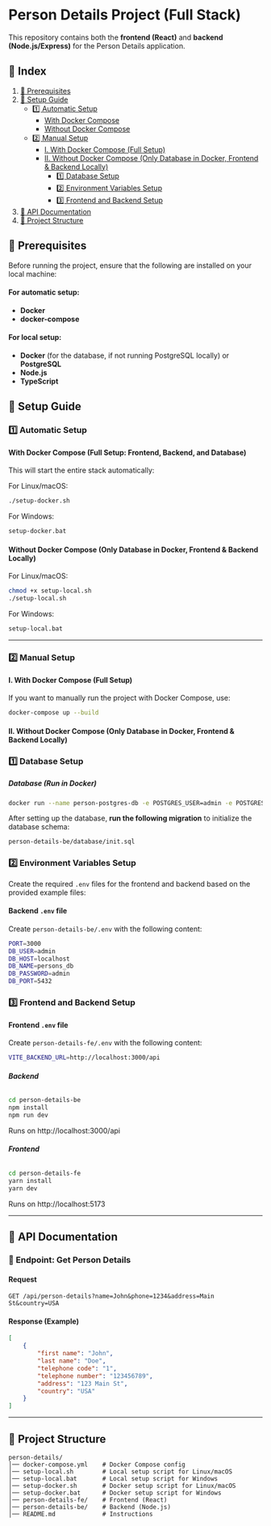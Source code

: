 # Person Details Project (Full Stack)

This repository contains both the **frontend (React)** and **backend (Node.js/Express)** for the Person Details application.

## 📌 Index
1. [🚀 Prerequisites](#-prerequisites)
2. [🚀 Setup Guide](#-setup-guide)
   - [1️⃣ Automatic Setup](#1️⃣-automatic-setup)
     - [With Docker Compose](#with-docker-compose-full-setup-frontend-backend-and-database)
     - [Without Docker Compose](#without-docker-compose-only-database-in-docker-frontend--backend-locally)
   - [2️⃣ Manual Setup](#2️⃣-manual-setup)
     - [I. With Docker Compose (Full Setup)](#i-with-docker-compose-full-setup)
     - [II. Without Docker Compose (Only Database in Docker, Frontend & Backend Locally)](#ii-without-docker-compose-only-database-in-docker-frontend--backend-locally)
       - [1️⃣ Database Setup](#1️⃣-database-setup)
       - [2️⃣ Environment Variables Setup](#2️⃣-environment-variables-setup)
       - [3️⃣ Frontend and Backend Setup](#3️⃣-frontend-and-backend-setup)
3. [🚀 API Documentation](#-api-documentation)
4. [📂 Project Structure](#-project-structure)

## 🚀 Prerequisites

Before running the project, ensure that the following are installed on your local machine:

#### For automatic setup:
- **Docker**
- **docker-compose**

#### For local setup:
- **Docker** (for the database, if not running PostgreSQL locally) or **PostgreSQL**
- **Node.js**
- **TypeScript**

## 🚀 Setup Guide

### **1️⃣ Automatic Setup**

#### **With Docker Compose (Full Setup: Frontend, Backend, and Database)**
This will start the entire stack automatically:

For Linux/macOS:
```sh
./setup-docker.sh
```

For Windows:
```bat
setup-docker.bat
```

#### **Without Docker Compose (Only Database in Docker, Frontend & Backend Locally)**
For Linux/macOS:
```sh
chmod +x setup-local.sh
./setup-local.sh
```

For Windows:
```bat
setup-local.bat
```

---

### **2️⃣ Manual Setup**

#### **I. With Docker Compose (Full Setup)**
If you want to manually run the project with Docker Compose, use:
```sh
docker-compose up --build
```

#### **II. Without Docker Compose (Only Database in Docker, Frontend & Backend Locally)**

### **1️⃣ Database Setup**
##### **Database (Run in Docker)**
```sh
docker run --name person-postgres-db -e POSTGRES_USER=admin -e POSTGRES_PASSWORD=admin -e POSTGRES_DB=persons_db -p 5432:5432 -d postgres
```

After setting up the database, **run the following migration** to initialize the database schema:

```sh
person-details-be/database/init.sql
```

### **2️⃣ Environment Variables Setup**
Create the required `.env` files for the frontend and backend based on the provided example files:

#### **Backend `.env` file**
Create `person-details-be/.env` with the following content:
```sh
PORT=3000
DB_USER=admin
DB_HOST=localhost
DB_NAME=persons_db
DB_PASSWORD=admin
DB_PORT=5432
```

### **3️⃣ Frontend and Backend Setup**
#### **Frontend `.env` file**
Create `person-details-fe/.env` with the following content:
```sh
VITE_BACKEND_URL=http://localhost:3000/api
```

###### **Backend**
```sh
cd person-details-be
npm install
npm run dev
```
Runs on http://localhost:3000/api

###### **Frontend**
```sh
cd person-details-fe
yarn install
yarn dev
```
Runs on http://localhost:5173

---

## **🚀 API Documentation**
### **📌 Endpoint: Get Person Details**
#### **Request**
```http
GET /api/person-details?name=John&phone=1234&address=Main St&country=USA
```
#### **Response (Example)**
```json
[
    {
        "first name": "John",
        "last name": "Doe",
        "telephone code": "1",
        "telephone number": "123456789",
        "address": "123 Main St",
        "country": "USA"
    }
]
```

---

## 📂 Project Structure
```
person-details/
│── docker-compose.yml    # Docker Compose config
│── setup-local.sh        # Local setup script for Linux/macOS
│── setup-local.bat       # Local setup script for Windows
│── setup-docker.sh       # Docker setup script for Linux/macOS
│── setup-docker.bat      # Docker setup script for Windows
│── person-details-fe/    # Frontend (React)
│── person-details-be/    # Backend (Node.js)
│── README.md             # Instructions
```
